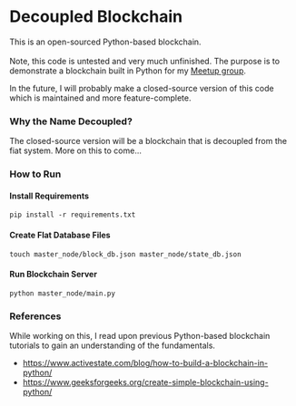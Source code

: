 # Decoupled Blockchain
This is an open-sourced Python-based blockchain.
<br>
<br>
Note, this code is untested and very much unfinished. The purpose is
to demonstrate a blockchain built in Python for my [Meetup group](https://www.meetup.com/florida-python-ninjas/).

In the future, I will probably make a closed-source version of this
code which is maintained and more feature-complete.

### Why the Name Decoupled?
The closed-source version will be a blockchain that is decoupled from
the fiat system. More on this to come...

### How to Run
#### Install Requirements
    pip install -r requirements.txt

#### Create Flat Database Files
    touch master_node/block_db.json master_node/state_db.json

#### Run Blockchain Server
    python master_node/main.py


### References
While working on this, I read upon previous Python-based blockchain tutorials
to gain an understanding of the fundamentals.
* https://www.activestate.com/blog/how-to-build-a-blockchain-in-python/
* https://www.geeksforgeeks.org/create-simple-blockchain-using-python/